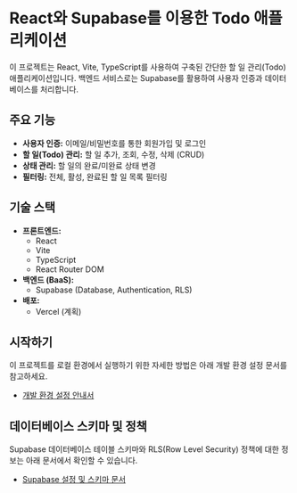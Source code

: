 # React와 Supabase를 이용한 Todo 애플리케이션

이 프로젝트는 React, Vite, TypeScript를 사용하여 구축된 간단한 할 일 관리(Todo) 애플리케이션입니다. 백엔드 서비스로는 Supabase를 활용하여 사용자 인증과 데이터베이스를 처리합니다.

## 주요 기능

- **사용자 인증:** 이메일/비밀번호를 통한 회원가입 및 로그인
- **할 일(Todo) 관리:** 할 일 추가, 조회, 수정, 삭제 (CRUD)
- **상태 관리:** 할 일의 완료/미완료 상태 변경
- **필터링:** 전체, 활성, 완료된 할 일 목록 필터링

## 기술 스택

- **프론트엔드:**
  - React
  - Vite
  - TypeScript
  - React Router DOM
- **백엔드 (BaaS):**
  - Supabase (Database, Authentication, RLS)
- **배포:**
  - Vercel (계획)

## 시작하기

이 프로젝트를 로컬 환경에서 실행하기 위한 자세한 방법은 아래 개발 환경 설정 문서를 참고하세요.

- [개발 환경 설정 안내서](./docs/development/setup.md)

## 데이터베이스 스키마 및 정책

Supabase 데이터베이스 테이블 스키마와 RLS(Row Level Security) 정책에 대한 정보는 아래 문서에서 확인할 수 있습니다.

- [Supabase 설정 및 스키마 문서](./docs/infra/supabase.md)

